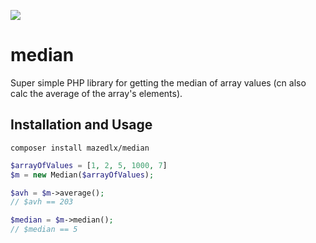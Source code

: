 ![](https://travis-ci.org/mazedlx/median.svg?branch=master)

# median
Super simple PHP library for getting the median of array values (cn also calc the average of the array's elements).

## Installation and Usage

`composer install mazedlx/median`

```php
$arrayOfValues = [1, 2, 5, 1000, 7]
$m = new Median($arrayOfValues);

$avh = $m->average();
// $avh == 203

$median = $m->median();
// $median == 5
```


